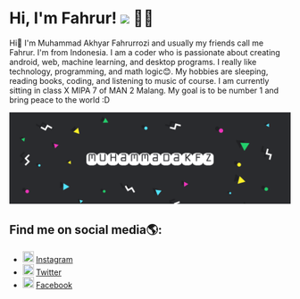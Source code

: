 # Hi, I'm Fahrur! <img src="https://raw.githubusercontent.com/MartinHeinz/MartinHeinz/master/wave.gif" width="30px"> 👨‍💻


Hi👋 I'm Muhammad Akhyar Fahrurrozi and usually my friends call me Fahrur. I'm from Indonesia. I am a coder who is passionate about creating android, web, machine learning, and desktop programs. I really like technology, programming, and math logic😊. My hobbies are sleeping, reading books, coding, and listening to music of course. I am currently sitting in class X MIPA 7 of MAN 2 Malang. My goal is to be number 1 and bring peace to the world :D

<img src="https://raw.githubusercontent.com/muhammadakfz/muhammadakfz/main/Illustration%201.png"></img>

## Find me on social media🌎:
- <img width="20" height="20" src="https://cdn2.iconfinder.com/data/icons/social-media-2285/512/1_Instagram_colored_svg_1-512.png"> <a href = "https://www.instagram.com/muhammadakfz" target = "_self">Instagram</a>
- <img width="20" height="20" src="https://cdn2.iconfinder.com/data/icons/social-media-2285/512/1_Twitter_colored_svg-512.png"> <a href = "https://twitter.com/muhammadakfz" target = "_self">Twitter</a>
- <img width="20" height="20" src="https://cdn2.iconfinder.com/data/icons/social-media-2285/512/1_Facebook_colored_svg_copy-512.png"> <a href = "https://www.facebook.com/muhammadakfz" target = "_self">Facebook</a>
